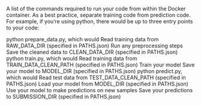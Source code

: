 A list of the commands required to run your code from within the Docker container. As a best practice, separate training code from prediction code. For example, if you’re using python, there would be up to three entry points to your code:

python prepare_data.py, which would
Read training data from RAW_DATA_DIR (specified in PATHS.json)
Run any preprocessing steps
Save the cleaned data to CLEAN_DATA_DIR (specified in PATHS.json)
python train.py, which would
Read training data from TRAIN_DATA_CLEAN_PATH (specified in PATHS.json)
Train your model
Save your model to MODEL_DIR (specified in PATHS.json)
python predict.py, which would
Read test data from TEST_DATA_CLEAN_PATH (specified in PATHS.json)
Load your model from MODEL_DIR (specified in PATHS.json)
Use your model to make predictions on new samples
Save your predictions to SUBMISSION_DIR (specified in PATHS.json)